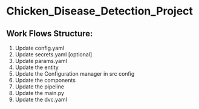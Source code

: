 # Chicken_Disease_Detection_Project

## Work Flows Structure:
1. Update config.yaml 
2. Update secrets.yaml [optional]
3. Update params.yaml
4. Update the entity
5. Update the Configuration manager in src config
6. Update the components
7. Update the pipeline
8. Update the main.py
9. Update the dvc.yaml

